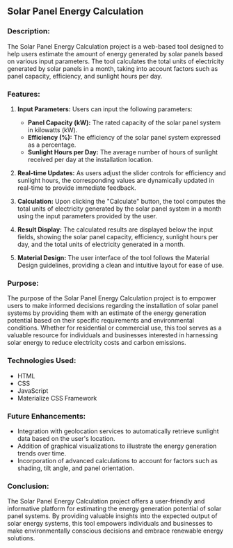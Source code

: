 ## Solar Panel Energy Calculation

### Description:
The Solar Panel Energy Calculation project is a web-based tool designed to help users estimate the amount of energy generated by solar panels based on various input parameters. The tool calculates the total units of electricity generated by solar panels in a month, taking into account factors such as panel capacity, efficiency, and sunlight hours per day.

### Features:
1. **Input Parameters:** Users can input the following parameters:
   - **Panel Capacity (kW):** The rated capacity of the solar panel system in kilowatts (kW).
   - **Efficiency (%):** The efficiency of the solar panel system expressed as a percentage.
   - **Sunlight Hours per Day:** The average number of hours of sunlight received per day at the installation location.
  
2. **Real-time Updates:** As users adjust the slider controls for efficiency and sunlight hours, the corresponding values are dynamically updated in real-time to provide immediate feedback.

3. **Calculation:** Upon clicking the "Calculate" button, the tool computes the total units of electricity generated by the solar panel system in a month using the input parameters provided by the user.

4. **Result Display:** The calculated results are displayed below the input fields, showing the solar panel capacity, efficiency, sunlight hours per day, and the total units of electricity generated in a month.

5. **Material Design:** The user interface of the tool follows the Material Design guidelines, providing a clean and intuitive layout for ease of use.

### Purpose:
The purpose of the Solar Panel Energy Calculation project is to empower users to make informed decisions regarding the installation of solar panel systems by providing them with an estimate of the energy generation potential based on their specific requirements and environmental conditions. Whether for residential or commercial use, this tool serves as a valuable resource for individuals and businesses interested in harnessing solar energy to reduce electricity costs and carbon emissions.

### Technologies Used:
- HTML
- CSS
- JavaScript
- Materialize CSS Framework

### Future Enhancements:
- Integration with geolocation services to automatically retrieve sunlight data based on the user's location.
- Addition of graphical visualizations to illustrate the energy generation trends over time.
- Incorporation of advanced calculations to account for factors such as shading, tilt angle, and panel orientation.

### Conclusion:
The Solar Panel Energy Calculation project offers a user-friendly and informative platform for estimating the energy generation potential of solar panel systems. By providing valuable insights into the expected output of solar energy systems, this tool empowers individuals and businesses to make environmentally conscious decisions and embrace renewable energy solutions.
